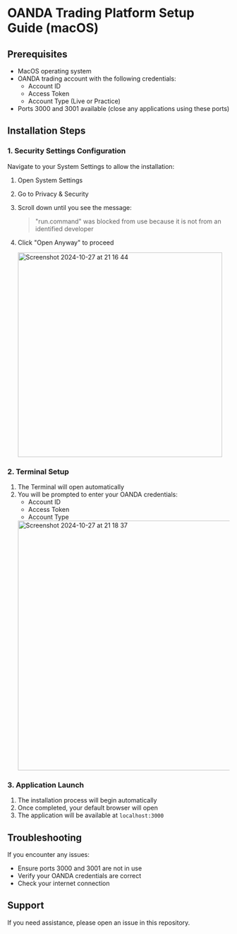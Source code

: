 # OANDA Trading Platform Setup Guide (macOS)

## Prerequisites
- MacOS operating system
- OANDA trading account with the following credentials:
  - Account ID
  - Access Token
  - Account Type (Live or Practice)
- Ports 3000 and 3001 available (close any applications using these ports)

## Installation Steps

### 1. Security Settings Configuration
Navigate to your System Settings to allow the installation:
1. Open System Settings
2. Go to Privacy & Security
3. Scroll down until you see the message:
   > "run.command" was blocked from use because it is not from an identified developer
4. Click "Open Anyway" to proceed

   <img width="463" alt="Screenshot 2024-10-27 at 21 16 44" src="https://github.com/user-attachments/assets/b8fa4bae-a99c-4efa-9172-7ebed38d2ed7">


### 2. Terminal Setup
1. The Terminal will open automatically
2. You will be prompted to enter your OANDA credentials:
   - Account ID
   - Access Token
   - Account Type
   <img width="565" alt="Screenshot 2024-10-27 at 21 18 37" src="https://github.com/user-attachments/assets/b4c432db-aa1d-4898-943f-4c2b7edd0e83">


### 3. Application Launch
1. The installation process will begin automatically
2. Once completed, your default browser will open
3. The application will be available at `localhost:3000`

## Troubleshooting
If you encounter any issues:
- Ensure ports 3000 and 3001 are not in use
- Verify your OANDA credentials are correct
- Check your internet connection


## Support
If you need assistance, please open an issue in this repository.
